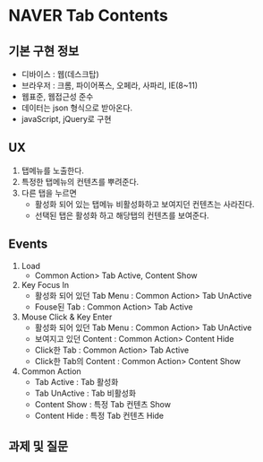 # NAVER Tab Contents

## 기본 구현 정보

- 디바이스 : 웹(데스크탑)
- 브라우저 : 크롬, 파이어폭스, 오페라, 사파리, IE(8~11)
- 웹표준, 웹접근성 준수
- 데이터는 json 형식으로 받아온다.
- javaScript, jQuery로 구현

## UX

1. 탭메뉴를 노출한다.
2. 특정한 탭메뉴의 컨텐츠를 뿌려준다.
3. 다른 탭을 누르면 
	- 활성화 되어 있는 탭메뉴 비활성화하고 보여지던 컨텐츠는 사라진다.
	- 선택된 탭은 활성화 하고 해당탭의 컨텐츠를 보여준다.

## Events

1. Load
	- Common Action> Tab Active, Content Show
2. Key Focus In
	- 활성화 되어 있던 Tab Menu : Common Action> Tab UnActive
	- Fouse된 Tab :  Common Action> Tab Active
3. Mouse Click & Key Enter 
	- 활성화 되어 있던 Tab Menu : Common Action> Tab UnActive
	- 보여지고 있던 Content : Common Action> Content Hide 
	- Click한 Tab :  Common Action> Tab Active
	- Click한 Tab의 Content :  Common Action> Content Show
4. Common Action
	- Tab Active : Tab 활성화
	- Tab UnActive : Tab 비활성화
	- Content Show : 특정 Tab 컨텐츠 Show
	- Content Hide : 특정 Tab 컨텐츠 Hide

## 과제 및 질문

